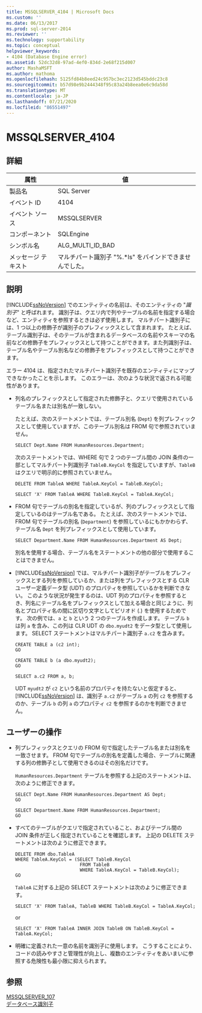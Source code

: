 ```yaml
---
title: MSSQLSERVER_4104 | Microsoft Docs
ms.custom: ''
ms.date: 06/13/2017
ms.prod: sql-server-2014
ms.reviewer: ''
ms.technology: supportability
ms.topic: conceptual
helpviewer_keywords:
- 4104 (Database Engine error)
ms.assetid: 52dc32d8-97ad-4ef0-834d-2e68f215d007
author: MashaMSFT
ms.author: mathoma
ms.openlocfilehash: 5125fd84b8eed24c957bc3ec2123d545bddc23c8
ms.sourcegitcommit: b57d98e9b2444348f95c83a24b8eea0e6c9da58d
ms.translationtype: MT
ms.contentlocale: ja-JP
ms.lasthandoff: 07/21/2020
ms.locfileid: "86551497"
---
```

# <a name="mssqlserver_4104"></a>MSSQLSERVER_4104
    
## <a name="details"></a>詳細  
  
|属性|値|  
|-|-|  
|製品名|SQL Server|  
|イベント ID|4104|  
|イベント ソース|MSSQLSERVER|  
|コンポーネント|SQLEngine|  
|シンボル名|ALG_MULTI_ID_BAD|  
|メッセージ テキスト|マルチパート識別子 "%.*ls" をバインドできませんでした。|  
  
## <a name="explanation"></a>説明  
 [!INCLUDE[ssNoVersion](../../includes/ssnoversion-md.md)] でのエンティティの名前は、そのエンティティの "*識別子*" と呼ばれます。 識別子は、クエリ内で列やテーブルの名前を指定する場合など、エンティティを参照するときは必ず使用します。 マルチパート識別子には、1 つ以上の修飾子が識別子のプレフィックスとして含まれます。 たとえば、テーブル識別子は、そのテーブルが含まれるデータベースの名前やスキーマの名前などの修飾子をプレフィックスとして持つことができます。また列識別子は、テーブル名やテーブル別名などの修飾子をプレフィックスとして持つことができます。  
  
 エラー 4104 は、指定されたマルチパート識別子を既存のエンティティにマップできなかったことを示します。 このエラーは、次のような状況で返される可能性があります。  
  
-   列名のプレフィックスとして指定された修飾子と、クエリで使用されているテーブル名または別名が一致しない。  
  
     たとえば、次のステートメントでは、テーブル別名 (`Dept`) を列プレフィックスとして使用していますが、このテーブル別名は FROM 句で参照されていません。  
  
    ```  
    SELECT Dept.Name FROM HumanResources.Department;  
    ```  
  
     次のステートメントでは、WHERE 句で 2 つのテーブル間の JOIN 条件の一部としてマルチパート列識別子 `TableB.KeyCol` を指定していますが、`TableB` はクエリで明示的に参照されていません。  
  
    ```  
    DELETE FROM TableA WHERE TableA.KeyCol = TableB.KeyCol;  
    ```  
  
    ```  
    SELECT 'X' FROM TableA WHERE TableB.KeyCol = TableA.KeyCol;  
    ```  
  
-   FROM 句でテーブルの別名を指定しているが、列のプレフィックスとして指定しているのはテーブル名である。 たとえば、次のステートメントでは、FROM 句でテーブルの別名 (`Department`) を参照しているにもかかわらず、テーブル名 `Dept` を列プレフィックスとして使用しています。  
  
    ```  
    SELECT Department.Name FROM HumanResources.Department AS Dept;  
    ```  
  
     別名を使用する場合、テーブル名をステートメントの他の部分で使用することはできません。  
  
-   [!INCLUDE[ssNoVersion](../../includes/ssnoversion-md.md)] では、マルチパート識別子がテーブルをプレフィックスとする列を参照しているか、または列をプレフィックスとする CLR ユーザー定義データ型 (UDT) のプロパティを参照しているかを判断できない。 このような状況が発生するのは、UDT 列のプロパティを参照するとき、列名にテーブル名をプレフィックスとして加える場合と同じように、列名とプロパティ名の間に区切り文字としてピリオド (.) を使用するためです。 次の例では、`a` と `b` という 2 つのテーブルを作成します。 テーブル `b` は列 `a` を含み、この列は CLR UDT の `dbo.myudt2` をデータ型として使用します。 SELECT ステートメントはマルチパート識別子 `a.c2` を含みます。  
  
    ```  
    CREATE TABLE a (c2 int);   
    GO  
    ```  
  
    ```  
    CREATE TABLE b (a dbo.myudt2);   
    GO  
    ```  
  
    ```  
    SELECT a.c2 FROM a, b;   
    ```  
  
     UDT `myudt2` が `c2` という名前のプロパティを持たないと仮定すると、[!INCLUDE[ssNoVersion](../../includes/ssnoversion-md.md)] は、識別子 `a.c2` がテーブル `a` の列 `c2` を参照するのか、テーブル `b` の列 `a` のプロパティ `c2` を参照するのかを判断できません。  
  
## <a name="user-action"></a>ユーザーの操作  
  
-   列プレフィックスとクエリの FROM 句で指定したテーブル名または別名を一致させます。 FROM 句でテーブルの別名を定義した場合、テーブルに関連する列の修飾子として使用できるのはその別名だけです。  
  
     `HumanResources.Department` テーブルを参照する上記のステートメントは、次のように修正できます。  
  
    ```  
    SELECT Dept.Name FROM HumanResources.Department AS Dept;  
    GO  
    ```  
  
    ```  
    SELECT Department.Name FROM HumanResources.Department;  
    GO  
    ```  
  
-   すべてのテーブルがクエリで指定されていること、およびテーブル間の JOIN 条件が正しく指定されていることを確認します。 上記の DELETE ステートメントは次のように修正できます。  
  
    ```  
    DELETE FROM dbo.TableA  
    WHERE TableA.KeyCol = (SELECT TableB.KeyCol   
                            FROM TableB   
                            WHERE TableA.KeyCol = TableB.KeyCol);  
    GO  
    ```  
  
     `TableA` に対する上記の SELECT ステートメントは次のように修正できます。  
  
    ```  
    SELECT 'X' FROM TableA, TableB WHERE TableB.KeyCol = TableA.KeyCol;  
    ```  
  
     or  
  
    ```  
    SELECT 'X' FROM TableA INNER JOIN TableB ON TableB.KeyCol = TableA.KeyCol;  
    ```  
  
-   明確に定義された一意の名前を識別子に使用します。 こうすることにより、コードの読みやすさと管理性が向上し、複数のエンティティをあいまいに参照する危険性も最小限に抑えられます。  
  
## <a name="see-also"></a>参照  
 [MSSQLSERVER_107](mssqlserver-107-database-engine-error.md)   
 [データベース識別子](../databases/database-identifiers.md)  
  
  

